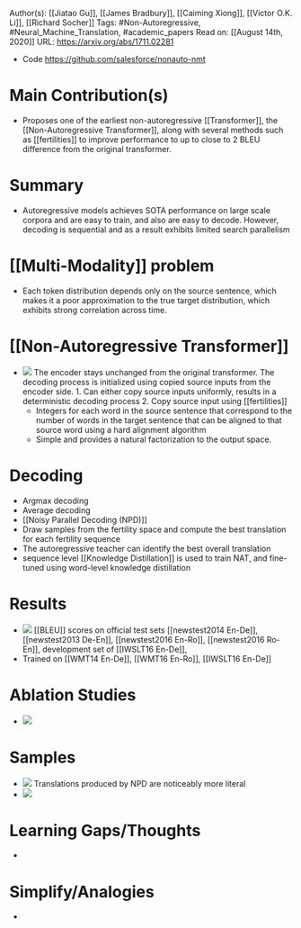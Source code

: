Author(s): [[Jiatao Gu]], [[James Bradbury]], [[Caiming Xiong]], [[Victor O.K. Li]], [[Richard Socher]]
Tags: #Non-Autoregressive, #Neural_Machine_Translation, #academic_papers
Read on: [[August 14th, 2020]]
URL: https://arxiv.org/abs/1711.02281
- Code https://github.com/salesforce/nonauto-nmt
# Main Contribution(s)
- Proposes one of the earliest non-autoregressive [[Transformer]], the [[Non-Autoregressive Transformer]], along with several methods such as [[fertilities]] to improve performance to up to close to 2 BLEU difference from the original transformer. 
# Summary
- Autoregressive models achieves SOTA performance on large scale corpora and are easy to train, and also are easy to decode. However, decoding is sequential and as a result exhibits limited search parallelism
#  [[Multi-Modality]] problem
- Each token distribution depends only on the source sentence, which makes it a poor approximation to the true target distribution, which exhibits strong correlation across time.
#  [[Non-Autoregressive Transformer]]
- ![](https://firebasestorage.googleapis.com/v0/b/firescript-577a2.appspot.com/o/imgs%2Fapp%2FPaperReadings%2Futb5W_3uHW.png?alt=media&token=3e7f5956-f0de-4baf-8492-d9c3e6b22184)
The encoder stays unchanged from the original transformer. The decoding process is initialized using copied source inputs from the encoder side.
            1. Can either copy source inputs uniformly, results in a deterministic decoding process
            2. Copy source input using [[fertilities]]
    - Integers for each word in the source sentence that correspond to the number of words in the target sentence that can be aligned to that source word using a hard alignment algorithm
    - Simple and provides a natural factorization to the output space.
#  Decoding
- Argmax decoding
- Average decoding
- [[Noisy Parallel Decoding (NPD)]]
- Draw samples from the fertility space and compute the best translation for each fertility sequence
- The autoregressive teacher can identify the best overall translation
- sequence level [[Knowledge Distillation]] is used to train NAT, and fine-tuned using word-level knowledge distillation
#  Results
- ![](https://firebasestorage.googleapis.com/v0/b/firescript-577a2.appspot.com/o/imgs%2Fapp%2FPaperReadings%2FI67cc2jlrE.png?alt=media&token=01a2c4c7-9219-4b02-8320-1d0aebf5b6ad)
[[BLEU]] scores on official test sets [[newstest2014 En-De]], [[newstest2013 De-En]], [[newstest2016 En-Ro]], [[newstest2016 Ro-En]], development set of [[IWSLT16 En-De]],
- Trained on [[WMT14 En-De]], [[WMT16 En-Ro]], [[IWSLT16 En-De]]
#  Ablation Studies
- ![](https://firebasestorage.googleapis.com/v0/b/firescript-577a2.appspot.com/o/imgs%2Fapp%2FPaperReadings%2FB8NCsJB5_e.png?alt=media&token=fd37cfec-570a-49b2-b10b-dc0da5eab9dc)
#  Samples
- ![](https://firebasestorage.googleapis.com/v0/b/firescript-577a2.appspot.com/o/imgs%2Fapp%2FPaperReadings%2FiZW_6Aav8v.png?alt=media&token=9038f3f3-1353-4207-ad59-be5f4a4ad6ac)
Translations produced by NPD are noticeably more literal
- ![](https://firebasestorage.googleapis.com/v0/b/firescript-577a2.appspot.com/o/imgs%2Fapp%2FPaperReadings%2FMfDcymaL4O.png?alt=media&token=0a6023e8-bd85-4422-ab42-3bc1c685e243)
# Learning Gaps/Thoughts
-
# Simplify/Analogies
-
